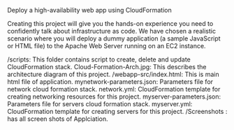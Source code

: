 Deploy a high-availability web app using CloudFormation

Creating this project will give you the hands-on experience you need to confidently talk about infrastructure as code. We have chosen a realistic scenario where you will deploy a dummy application (a sample JavaScript or HTML file) to the Apache Web Server running on an EC2 instance.

/scripts: This folder contains script to create, delete and update CloudFormation stack.
Cloud-Formation-Arch.jpg: This describes the architecture diagram of this project.
/webapp-src/index.html: This is main html file of application.
mynetwork-parameters.json: Parameters file for network cloud formation stack.
network.yml: CloudFormation template for creating networking resources for this project.
myserver-parameters.json: Parameters file for servers cloud formation stack.
myserver.yml: CloudFormation template for creating servers for this project.
/Screenshots : has all screen shots of Applciation.
